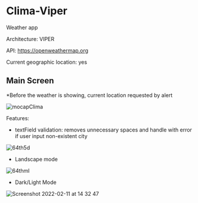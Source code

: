 # Clima-Viper

Weather app

Architecture: VIPER

API: https://openweathermap.org

Сurrent geographic location: yes


## Main Screen

*Before the weather is showing, current location requested by alert

![mocapClima](https://user-images.githubusercontent.com/90447243/153580045-d3bd2223-210e-48e5-91ee-1365e45b75ea.png)


Features: 
   - textField validation: removes unnecessary spaces and handle with error if user input non-existent city
  
  ![64th5d](https://user-images.githubusercontent.com/90447243/153581863-a130ca3b-4d6f-43e8-bbc2-31729a620893.gif)



   - Landscape mode

  ![64thml](https://user-images.githubusercontent.com/90447243/153582489-ea6f21c2-bb50-40f4-88d6-9ca3e2fc7735.gif)
  
  
  
   - Dark/Light Mode

  ![Screenshot 2022-02-11 at 14 32 47](https://user-images.githubusercontent.com/90447243/153584538-70e939ee-5bf9-4990-8aed-eebb95482891.png)

  




